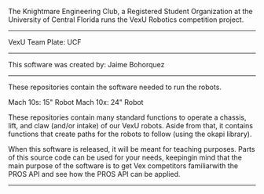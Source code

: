The Knightmare Engineering Club, a Registered Student Organization at the
University of Central Florida runs the VexU Robotics competition project.
____________________________________________________________________________
VexU Team Plate: UCF
____________________________________________________________________________
This software was created by:
Jaime Bohorquez
____________________________________________________________________________

These repositories contain the software needed to run the robots.

Mach 10s: 15" Robot
Mach 10x: 24" Robot

These repositories contain many standard functions to operate a chassis,
lift, and claw (and/or intake) of our VexU robots. Aside from that, it contains 
functions that create paths for the robots to follow (using the okapi library).

When this software is released, it will be meant for teaching purposes. Parts of 
this source code can be used for your needs, keepingin mind that the main purpose 
of the software is to get Vex competitors familiarwith the PROS API and see how the 
PROS API can be applied.

____________________________________________________________________________

